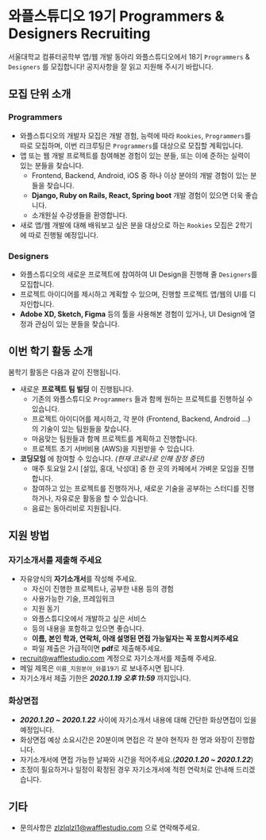 # 와플스튜디오 19기 Programmers & Designers Recruiting

서울대학교 컴퓨터공학부 앱/웹 개발 동아리 와플스튜디오에서 18기 `Programmers` & `Designers` 를 모집합니다! 공지사항을 잘 읽고 지원해 주시기 바랍니다.

## 모집 단위 소개
### Programmers
* 와플스튜디오의 개발자 모집은 개발 경험, 능력에 따라 `Rookies`, `Programmers`를 따로 모집하며, 이번 리크루팅은 `Programmers`를 대상으로 모집할 계획입니다.
* 앱 또는 웹 개발 프로젝트를 참여해본 경험이 있는 분들, 또는 이에 준하는 실력이 있는 분들을 찾습니다.
    * Frontend, Backend, Android, iOS 중 하나 이상 분야의 개발 경험이 있는 분들을 찾습니다.
    * **Django, Ruby on Rails, React, Spring boot** 개발 경험이 있으면 더욱 좋습니다.
    * 소개원실 수강생들을 환영합니다.
* 새로 앱/웹 개발에 대해 배워보고 싶은 분을 대상으로 하는 `Rookies` 모집은 2학기에 따로 진행될 예정입니다.

### Designers
* 와플스튜디오의 새로운 프로젝트에 참여하여 UI Design을 진행해 줄 `Designers`를 모집합니다.
* 프로젝트 아이디어를 제시하고 계획할 수 있으며, 진행할 프로젝트 앱/웹의 UI를 디자인합니다.
* **Adobe XD, Sketch, Figma** 등의 툴을 사용해본 경험이 있거나, UI Design에 열정과 관심이 있는 분들을 찾습니다.


## 이번 학기 활동 소개
봄학기 활동은 다음과 같이 진행됩니다.
* 새로운 **프로젝트 팀 빌딩** 이 진행됩니다.
    * 기존의 와플스튜디오 `Programmers` 들과 함께 원하는 프로젝트를 진행하실 수 있습니다.
    * 프로젝트 아이디어를 제시하고, 각 분야 (Frontend, Backend, Android ...) 의 기술이 있는 팀원들을 찾습니다.
    * 마음맞는 팀원들과 함께 프로젝트를 계획하고 진행합니다.
    * 프로젝트 초기 서버비용 (AWS)을 지원받을 수 있습니다.
* **코딩모임** 에 참여할 수 있습니다. _(현재 코로나로 인해 잠정 중단)_
    * 매주 토요일 2시 [설입, 홍대, 낙성대] 중 한 곳의 카페에서 가벼운 모임을 진행합니다.
    * 참여하고 있는 프로젝트를 진행하거나, 새로운 기술을 공부하는 스터디를 진행하거나, 자유로운 활동을 할 수 있습니다.
    * 음료는 동아리비로 지원됩니다.

## 지원 방법
### 자기소개서를 제출해 주세요
- 자유양식의 **자기소개서**를 작성해 주세요.
    - 자신이 진행한 프로젝트나, 공부한 내용 등의 경험
    - 사용가능한 기술, 프레임워크
    - 지원 동기
    - 와플스튜디오에서 개발하고 싶은 서비스
    - 등의 내용을 포함하고 있으면 좋습니다.
    - **이름, 본인 학과, 연락처, 아래 설명된 면접 가능일자는 꼭 포함시켜주세요**
    - 파일 제출은 가급적이면 **pdf**로 제출해주세요.
- recruit@wafflestudio.com 계정으로 자기소개서를 제출해 주세요.
- 메일 제목은 `이름_지원분야_와플19기` 로 보내주시면 됩니다.
- 자기소개서 제출 기한은 _**2020.1.19 오후 11:59**_ 까지입니다.

### 화상면접
- _**2020.1.20 ~ 2020.1.22**_ 사이에 자기소개서 내용에 대해 간단한 화상면접이 있을 예정입니다. 
- 화상면접 예상 소요시간은 20분이며 면접은 각 분야 현직자 한 명과 와장이 진행합니다.
- 자기소개서에 면접 가능한 날짜와 시간을 적어주세요.(_**2020.1.20 ~ 2020.1.22**_)
- 조정이 필요하거나 일정이 확정된 경우 자기소개서에 적힌 연락처로 안내해 드리겠습니다.

## 기타
- 문의사항은 zlzlqlzl1@wafflestudio.com 으로 연락해주세요.

